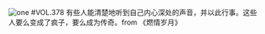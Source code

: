 ![one](http://image.wufazhuce.com/FljyNhkiV-hbf7-l7GsxP-mg2yFV)
#VOL.378
有些人能清楚地听到自己内心深处的声音，并以此行事。这些人要么变成了疯子，要么成为传奇。from 《燃情岁月》
